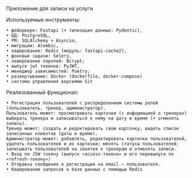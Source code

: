 Приложение для записи на услуги

Используемые инструменты:
    
    • фейерверк: Fastapi (+ типизация данных: Pydentic),
    • БД: PostgreSQL,
    • PM: SQLAlchemy + Asyncio,
    • миграции: Alembic,
    • кеширование: Redis (модуль: fastapi-cache2),
    • фоновые задачи: Selery,
    • хеширование паролей: Bcrypt;
    • выпуск jwt токенов: PyJWT,
    • менеджер зависимостей: Poetry;
    • развертывание: Docker (dockerfile, docker-compose)
    • система управления версиями Git

Реализованный функционал:

    • Регистрация пользователей с распределением системы ролей (пользователь, тренер, администратор). 
    Пользователь может: просматривать карточки (с информацией о тренерах) выбирать тренера и записываться к нему на дату и время (+ отменять запись). 
    Тренер может: создать и редактировать свою карточку, видеть список записанных клиентов (даты и время). 
    Администратор может: добавлять, редактировать карточки пользователей, удалять пользователей и их карточки; менять статусы пользователей; 
    записывать пользователей на занятия к тренерам и отменять записи.
    • Вход по JSW токену (выпуск «access-токена» и его перевыпуск по «refresh-токену»)
    • Отправка сообщения о регистрации на email — пользователя.
    • Кеширование запросов к базе данных с помощью Redis
